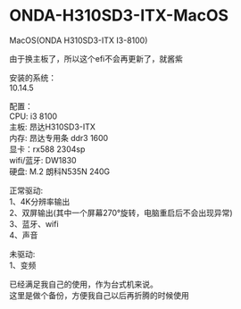 # ONDA-H310SD3-ITX-MacOS
MacOS(ONDA H310SD3-ITX I3-8100)
  
由于换主板了，所以这个efi不会再更新了，就酱紫  
  
安装的系统：  
10.14.5  
  
配置：  
CPU: i3 8100  
主板: 昂达H310SD3-ITX  
内存: 昂达专用条 ddr3 1600  
显卡：rx588 2304sp  
wifi/蓝牙: DW1830  
硬盘: M.2 朗科N535N 240G  
  
正常驱动:  
1、4K分辨率输出  
2、双屏输出(其中一个屏幕270°旋转，电脑重启后不会出现异常)  
3、蓝牙、wifi  
4、声音  

未驱动:  
1、变频  
  
已经满足我自己的使用，作为台式机来说。  
这里是做个备份，方便我自己以后再折腾的时候使用  
